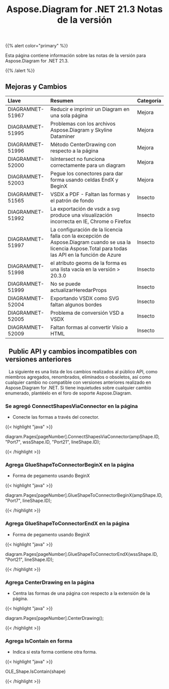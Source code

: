 ﻿---
title: Aspose.Diagram for .NET 21.3 Notas de la versión
type: docs
weight: 10
url: /es/net/aspose-diagram-for-net-21-3-release-notes/
---
{{% alert color="primary" %}} 

Esta página contiene información sobre las notas de la versión para Aspose.Diagram for .NET 21.3.

{{% /alert %}} 
## **Mejoras y Cambios**

|**Llave**|**Resumen**|**Categoría**|
|:- |:- |:- |
|DIAGRAMNET-51967|Reducir e imprimir un Diagram en una sola página|Mejora|
|DIAGRAMNET-51995|Problemas con los archivos Aspose.Diagram y Skyline Dataminer|Mejora|
|DIAGRAMNET-51996|Método CenterDrawing con respecto a la página|Mejora|
|DIAGRAMNET-52000|IsIntersect no funciona correctamente para un diagram|Mejora|
|DIAGRAMNET-52003|Pegue los conectores para dar forma usando celdas EndX y BeginX|Mejora|
|DIAGRAMNET-51565|VSDX a PDF - Faltan las formas y el patrón de fondo|Insecto|
|DIAGRAMNET-51992|La exportación de vsdx a svg produce una visualización incorrecta en IE, Chrome o Firefox|Insecto|
|DIAGRAMNET-51997|La configuración de la licencia falla con la excepción de Aspose.Diagram cuando se usa la licencia Aspose.Total para todas las API en la función de Azure|Insecto|
|DIAGRAMNET-51998|el atributo geoms de la forma es una lista vacía en la versión > 20.3.0|Insecto|
|DIAGRAMNET-51999|No se puede actualizarHeredarProps|Insecto|
|DIAGRAMNET-52004|Exportando VSDX como SVG faltan algunos bordes|Insecto|
|DIAGRAMNET-52005|Problema de conversión VSD a VSDX|Insecto|
|DIAGRAMNET-52009|Faltan formas al convertir Visio a HTML|Insecto|

## ` `**Public API y cambios incompatibles con versiones anteriores**
` ` La siguiente es una lista de los cambios realizados al público API, como miembros agregados, renombrados, eliminados o obsoletos, así como cualquier cambio no compatible con versiones anteriores realizado en Aspose.Diagram for .NET. Si tiene inquietudes sobre cualquier cambio enumerado, plantéelo en el foro de soporte Aspose.Diagram.
### **Se agregó ConnectShapesViaConnector en la página**
- Conecte las formas a través del conector.

{{< highlight "java" >}}

diagram.Pages[pageNumber].ConnectShapesViaConnector(ampShape.ID, "Port7", wssShape.ID, "Port21", lineShape.ID);

{{< /highlight >}}
### **Agrega GlueShapeToConnectorBeginX en la página**
- Forma de pegamento usando BeginX



{{< highlight "java" >}}

diagram.Pages[pageNumber].GlueShapeToConnectorBeginX(ampShape.ID, "Port7", lineShape.ID);

{{< /highlight >}}
### **Agrega GlueShapeToConnectorEndX en la página**
- Forma de pegamento usando BeginX



{{< highlight "java" >}}

diagram.Pages[pageNumber].GlueShapeToConnectorEndX(wssShape.ID, "Port21", lineShape.ID);

{{< /highlight >}}
### **Agrega CenterDrawing en la página**
- Centra las formas de una página con respecto a la extensión de la página.



{{< highlight "java" >}}

diagram.Pages[pageNumber].CenterDrawing();

{{< /highlight >}}
### **Agrega IsContain en forma**
- Indica si esta forma contiene otra forma.



{{< highlight "java" >}}

OLE_Shape.IsContain(shape)

{{< /highlight >}}



